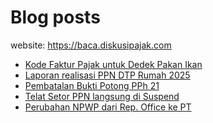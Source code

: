 # Blog posts

website: https://baca.diskusipajak.com

<!-- BLOG-POST-LIST:START -->
- [Kode Faktur Pajak untuk Dedek Pakan Ikan](https://baca.diskusipajak.com/kode-faktur-pajak-untuk-dedek-pakan-ikan/)
- [Laporan realisasi PPN DTP Rumah 2025](https://baca.diskusipajak.com/laporan-realisasi-ppn-dtp-rumah-2025/)
- [Pembatalan Bukti Potong PPh 21](https://baca.diskusipajak.com/pembatalan-bukti-potong-pph-21/)
- [Telat Setor PPN langsung di Suspend](https://baca.diskusipajak.com/telat-setor-ppn-langsung-di-suspend/)
- [Perubahan NPWP dari Rep. Office ke PT](https://baca.diskusipajak.com/perubahan-npwp-dari-rep-office-ke-pt/)
<!-- BLOG-POST-LIST:END -->

<!--
**kelaspajak/kelaspajak** is a ✨ _special_ ✨ repository because its `README.md` (this file) appears on your GitHub profile.

Here are some ideas to get you started:

- 🔭 I’m currently working on ...
- 🌱 I’m currently learning ...
- 👯 I’m looking to collaborate on ...
- 🤔 I’m looking for help with ...
- 💬 Ask me about ...
- 📫 How to reach me: ...
- 😄 Pronouns: ...
- ⚡ Fun fact: ...
-->
